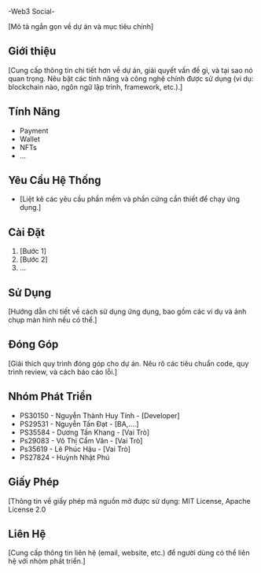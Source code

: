 -Web3 Social-

[Mô tả ngắn gọn về dự án và mục tiêu chính]

## Giới thiệu

[Cung cấp thông tin chi tiết hơn về dự án, giải quyết vấn đề gì, và tại sao nó quan trọng. Nêu bật các tính năng và công nghệ chính được sử dụng (ví dụ: blockchain nào, ngôn ngữ lập trình, framework, etc.).]

## Tính Năng

* Payment
* Wallet
* NFTs
* ...

## Yêu Cầu Hệ Thống

* [Liệt kê các yêu cầu phần mềm và phần cứng cần thiết để chạy ứng dụng.]

## Cài Đặt

1. [Bước 1]
2. [Bước 2]
3. ...

## Sử Dụng

[Hướng dẫn chi tiết về cách sử dụng ứng dụng, bao gồm các ví dụ và ảnh chụp màn hình nếu có thể.]

## Đóng Góp

[Giải thích quy trình đóng góp cho dự án. Nêu rõ các tiêu chuẩn code, quy trình review, và cách báo cáo lỗi.]

## Nhóm Phát Triển

* PS30150 - Nguyễn Thành Huy Tính - [Developer]
* PS29531 - Nguyễn Tấn Đạt - [BA,....]
* PS35584 - Dương Tấn Khang - [Vai Trò]
* Ps29083 - Võ Thị Cẩm Vân - [Vai Trò]
* Ps35619 - Lê Phúc Hậu - [Vai Trò]
* PS27824 - Huỳnh Nhật Phú 



## Giấy Phép

[Thông tin về giấy phép mã nguồn mở được sử dụng: MIT License, Apache License 2.0

## Liên Hệ

[Cung cấp thông tin liên hệ (email, website, etc.) để người dùng có thể liên hệ với nhóm phát triển.]
